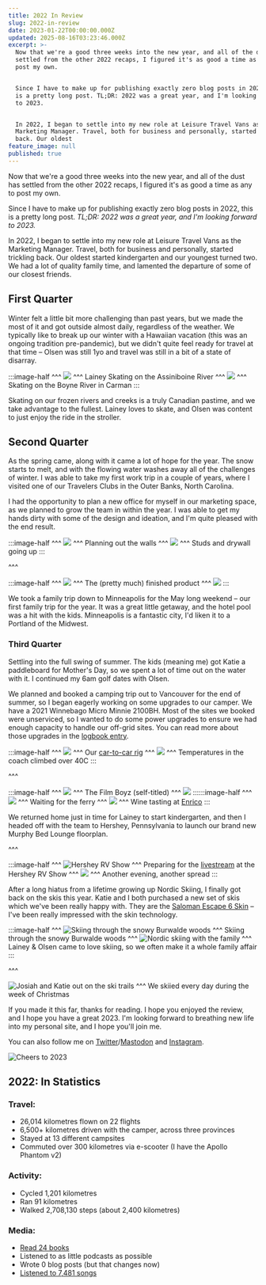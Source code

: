 ```yaml
---
title: 2022 In Review
slug: 2022-in-review
date: 2023-01-22T00:00:00.000Z
updated: 2025-08-16T03:23:46.000Z
excerpt: >-
  Now that we're a good three weeks into the new year, and all of the dust has
  settled from the other 2022 recaps, I figured it's as good a time as any to
  post my own.


  Since I have to make up for publishing exactly zero blog posts in 2022, this
  is a pretty long post. TL;DR: 2022 was a great year, and I'm looking forward
  to 2023.


  In 2022, I began to settle into my new role at Leisure Travel Vans as the
  Marketing Manager. Travel, both for business and personally, started trickling
  back. Our oldest
feature_image: null
published: true
---
```

Now that we're a good three weeks into the new year, and all of the dust has settled from the other 2022 recaps, I figured it's as good a time as any to post my own.

Since I have to make up for publishing exactly zero blog posts in 2022, this is a pretty long post. _TL;DR: 2022 was a great year, and I'm looking forward to 2023._

In 2022, I began to settle into my new role at Leisure Travel Vans as the Marketing Manager. Travel, both for business and personally, started trickling back. Our oldest started kindergarten and our youngest turned two. We had a lot of quality family time, and lamented the departure of some of our closest friends.

## First Quarter

Winter felt a little bit more challenging than past years, but we made the most of it and got outside almost daily, regardless of the weather. We typically like to break up our winter with a Hawaiian vacation (this was an ongoing tradition pre-pandemic), but we didn't quite feel ready for travel at that time – Olsen was still 1yo and travel was still in a bit of a state of disarray.

:::image-half
^^^
![](/img/2022-in-review/lainey-assiniboine-skating-0f02f9c2.jpg)
^^^
Lainey Skating on the Assiniboine River
^^^
![](/img/2022-in-review/river-skating-1f70d39a.gif)
^^^
Skating on the Boyne River in Carman
:::

Skating on our frozen rivers and creeks is a truly Canadian pastime, and we take advantage to the fullest. Lainey loves to skate, and Olsen was content to just enjoy the ride in the stroller.

## Second Quarter

As the spring came, along with it came a lot of hope for the year. The snow starts to melt, and with the flowing water washes away all of the challenges of winter. I was able to take my first work trip in a couple of years, where I visited one of our Travelers Clubs in the Outer Banks, North Carolina.

I had the opportunity to plan a new office for myself in our marketing space, as we planned to grow the team in within the year. I was able to get my hands dirty with some of the design and ideation, and I'm quite pleased with the end result.

:::image-half
^^^
![](/img/2022-in-review/office-reno-planning-2f3eebca.jpg)
^^^
Planning out the walls
^^^
![](/img/2022-in-review/office-reno-wip-58c51f34.jpg)
^^^
Studs and drywall going up
:::

^^^

:::image-half
^^^
![](/img/2022-in-review/office-reno-complete-138537a7.jpg)
^^^
The (pretty much) finished product
^^^
![](/img/2022-in-review/backyard-work-e9a26b1f.jpg)
:::

We took a family trip down to Minneapolis for the May long weekend – our first family trip for the year. It was a great little getaway, and the hotel pool was a hit with the kids. Minneapolis is a fantastic city, I'd liken it to a Portland of the Midwest.

### Third Quarter

Settling into the full swing of summer. The kids (meaning me) got Katie a paddleboard for Mother's Day, so we spent a lot of time out on the water with it. I continued my 6am golf dates with Olsen.

We planned and booked a camping trip out to Vancouver for the end of summer, so I began eagerly working on some upgrades to our camper. We have a 2021 Winnebago Micro Minnie 2100BH. Most of the sites we booked were unserviced, so I wanted to do some power upgrades to ensure we had enough capacity to handle our off-grid sites. You can read more about those upgrades in the [logbook entry](https://ghost.burwal.de/logbook/2021-winnebago-micro-minnie-2100bh).

:::image-half ^^^ ![](/img/2022-in-review/kelowna-shoot-rig-398d7955.jpg) ^^^ Our [car-to-car rig](https://tilta.com/shop/hydra-alien-car-mounting-system-pro-kit/) ^^^ ![](/img/2022-in-review/kelowna-shoot-temperature-3abdb99d.jpg) ^^^ Temperatures in the coach climbed over 40C :::

^^^

:::image-half
^^^
![](/img/2022-in-review/kelowna-shoot-selfie-1a99f84a.jpg)
^^^
The Film Boyz (self-titled)
^^^
![](/img/2022-in-review/triple-ferry-2-8127894c.gif)
::::::image-half ^^^ ![](/img/2022-in-review/triple-ferry-4-b9fcc7c4.jpg) ^^^ Waiting for the ferry ^^^ ![](/img/2022-in-review/triple-ferry-3-8f023d65.gif) ^^^ Wine tasting at [Enrico](https://www.enricowinery.com/) :::

We returned home just in time for Lainey to start kindergarten, and then I headed off with the team to Hershey, Pennsylvania to launch our brand new Murphy Bed Lounge floorplan.

^^^

:::image-half ^^^ ![Hershey RV Show](/img/2022-in-review/hershey-rv-show-37596289.jpg) ^^^ Preparing for the [livestream](https://www.youtube.com/watch?v=cwJEpB2wBG0) at the Hershey RV Show ^^^ ![](/img/2022-in-review/charcuterie-1-2dfe5a22.jpg) ^^^ Another evening, another spread :::

After a long hiatus from a lifetime growing up Nordic Skiing, I finally got back on the skis this year. Katie and I both purchased a new set of skis which we've been really happy with. They are the [Saloman Escape 6 Skin](https://www.salomon.com/en-int/shop-int/product/escape-6-skin-and-prolink-access.html#color=67766) – I've been really impressed with the skin technology.

:::image-half
^^^
![Skiing through the snowy Burwalde woods](/img/2022-in-review/skiing-1-8ea94071.jpg)
^^^
Skiing through the snowy Burwalde woods
^^^
![Nordic skiing with the family](/img/2022-in-review/skiing-2-f12211e0.jpg)
^^^
Lainey & Olsen came to love skiing, so we often make it a whole family affair
:::

^^^

![Josiah and Katie out on the ski trails](/img/2022-in-review/skiing-3-4ab8f21c.jpg) ^^^ We skiied every day during the week of Christmas

If you made it this far, thanks for reading. I hope you enjoyed the review, and I hope you have a great 2023\. I'm looking forward to breathing new life into my personal site, and I hope you'll join me.

You can also follow me on [Twitter](https://twitter.com/josiahwiebe)/[Mastodon](https://mastodon.social/@josiahwiebe) and [Instagram](https://instagram.com/josiahwiebe).

![Cheers to 2023](/img/2022-in-review/cheers-1e4ea42a.gif)

## 2022: In Statistics

### Travel:

* 26,014 kilometres flown on 22 flights
* 6,500+ kilometres driven with the camper, across three provinces
* Stayed at 13 different campsites
* Commuted over 300 kilometres via e-scooter (I have the Apollo Phantom v2)

### Activity:

* Cycled 1,201 kilometres
* Ran 91 kilometres
* Walked 2,708,130 steps (about 2,400 kilometres)

### Media:

* [Read 24 books](https://www.goodreads.com/user/year%5Fin%5Fbooks/2022/3921541)
* Listened to as little podcasts as possible
* Wrote 0 blog posts (but that changes now)
* [Listened to 7,481 songs](https://www.last.fm/user/josiahbenjamin/listening-report/year)

